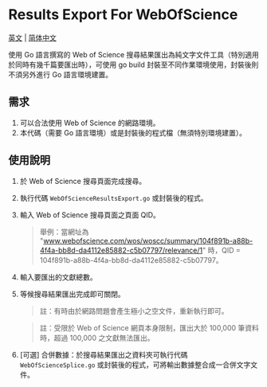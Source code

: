 # Results Export For WebOfScience
[英文](README.md) | [简体中文](README_zhCN.md)

使用 Go 語言撰寫的 Web of Science 搜尋結果匯出為純文字文件工具（特別適用於同時有幾千篇要匯出時），可使用 go build 封裝至不同作業環境使用，封裝後則不須另外進行 Go 語言環境建置。

## 需求

1. 可以合法使用 Web of Science 的網路環境。
2. 本代碼（需要 Go 語言環境）或是封裝後的程式檔（無須特別環境建置）。

## 使用說明

1. 於 Web of Science 搜尋頁面完成搜尋。
2. 執行代碼 `WebOfScienceResultsExport.go` 或封裝後的程式。
3. 輸入 Web of Science 搜尋頁面之頁面 QID。
	> 舉例：當網址為 "www.webofscience.com/wos/woscc/summary/104f891b-a88b-4f4a-bb8d-da4112e85882-c5b07797/relevance/1" 時，QID = 104f891b-a88b-4f4a-bb8d-da4112e85882-c5b07797。

4. 輸入要匯出的文獻總數。
5. 等候搜尋結果匯出完成即可關閉。
	> 註：有時由於網路問題會產生極小之空文件，重新執行即可。

	> 註：受限於 Web of Science 網頁本身限制，匯出大於 100,000 筆資料時，超過 100,000 之文獻無法匯出。

6. [可選] 合併數據：於搜尋結果匯出之資料夾可執行代碼 `WebOfScienceSplice.go` 或封裝後的程式，可將輸出數據整合成一合併文字文件。